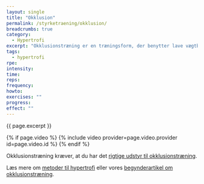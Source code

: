 ```yaml
---
layout: single
title: "Okklusion"
permalink: /styrketraening/okklusion/
breadcrumbs: true
category:
  - Hypertrofi
excerpt: "Okklusionstræning er en træningsform, der benytter lave vægtbelastninger kombineret med delvis aflukning af blodgennemstrømningen for at opnå hypertrofi og styrkevækst."
tags:
  - hypertrofi
rpe:
intensity:
time:
reps:
frequency:
howto:
exercises: ""
progress:
effect: ""
---
```


{{ page.excerpt }}

{% if page.video %}
  {% include video provider=page.video.provider id=page.video.id %}
{% endif %}


Okklusionstræning kræver, at du har det [rigtige udstyr til okklusionstræning](/udstyr-okklusionstraening-okklusionsudstyr/).

Læs mere om [metoder til hypertrofi](/hypertrofi-metoder/) eller vores [begynderartikel om okklusionstræning](/introduktion-okklusionstraening/).
